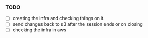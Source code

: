 ### TODO
- [ ] creating the infra and checking things on it.
- [ ] send changes back to s3 after the session ends or on closing
- [ ] checking the infra in aws

